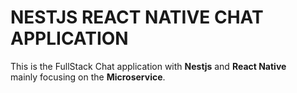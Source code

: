 # NESTJS REACT NATIVE CHAT APPLICATION

This is the FullStack Chat application with **Nestjs** and **React Native** <br/>
mainly focusing on the **Microservice**.
